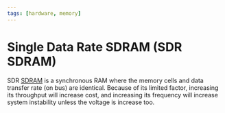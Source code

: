 ```yaml
---
tags: [hardware, memory]
---
```


# Single Data Rate SDRAM (SDR SDRAM)

SDR [SDRAM](202403142052.md) is a synchronous RAM where the memory cells and
data transfer rate (on bus) are identical. Because of its limited factor,
increasing its throughput will increase cost, and increasing its frequency will
increase system instability unless the voltage is increase too.
